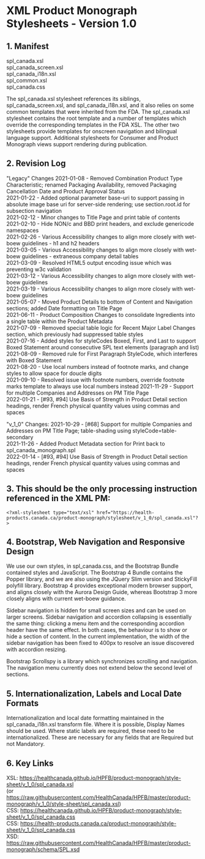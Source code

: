 # XML Product Monograph Stylesheets - Version 1.0

## 1. Manifest

spl_canada.xsl  
spl_canada_screen.xsl  
spl_canada_i18n.xsl  
spl_common.xsl  
spl_canada.css  
 
The spl_canada.xsl stylesheet references its siblings, spl_canada_screen.xsl, and spl_canada_i18n.xsl, and it also relies on some common templates that were inherited from the FDA. The spl_canada.xsl stylesheet contains the root template and a number of templates which override the corresponding templates in the FDA XSL. 
The other two stylesheets provide templates for onscreen navigation and bilingual language support.
Additional stylesheets for Consumer and Product Monograph views support rendering during publication.

## 2. Revision Log

"Legacy" Changes
2021-01-08 - Removed Combination Product Type Characteristic; renamed Packaging Availability, removed Packaging Cancellation Date and Product Approval Status  
2021-01-22 - Added optional parameter base-uri to support passing in absolute image base uri for server-side rendering; use section.root.id for subsection navigation  
2021-02-12 - Minor changes to Title Page and print table of contents  
2021-02-10 - Hide NON/c and BBD print headers, and exclude genericode namespaces  
2021-02-26 - Various Accessibility changes to align more closely with wet-boew guidelines - h1 and h2 headers  
2021-03-05 - Various Accessibility changes to align more closely with wet-boew guidelines - extraneous company detail tables  
2021-03-09 - Resolved HTML5 output encoding issue which was preventing w3c validation  
2021-03-12 - Various Accessibility changes to align more closely with wet-boew guidelines  
2021-03-19 - Various Accessibility changes to align more closely with wet-boew guidelines  
2021-05-07 - Moved Product Details to bottom of Content and Navigation sections; added Date formatting on Title Page  
2021-06-11 - Product Composition Changes to consolidate Ingredients into a single table within the Product Metadata  
2021-07-09 - Removed special table logic for Recent Major Label Changes section, which previously had suppressed table styles  
2021-07-16 - Added styles for styleCodes Boxed, First, and Last to support Boxed Statement around consecutive SPL text elements (paragraph and list)  
2021-08-09 - Removed rule for First Paragraph StyleCode, which interferes with Boxed Statement  
2021-08-20 - Use local numbers instead of footnote marks, and change styles to allow space for doucle digits  
2021-09-10 - Resolved issue with footnote numbers, override footnote marks template to always use local numbers instead 
2021-11-29 - Support for multiple Companies and Addresses on PM Title Page  
2022-01-21 - [#93, #94] Use Basis of Strength in Product Detail section headings, render French physical quantity values using commas and spaces  

"v_1_0" Changes:
2021-10-29 - [#68] Support for multiple Companies and Addresses on PM Title Page; table-shading using styleCode=table-secondary  
2021-11-26 - Added Product Metadata section for Print back to spl_canada_monograph.spl  
2022-01-14 - [#93, #94] Use Basis of Strength in Product Detail section headings, render French physical quantity values using commas and spaces  

## 3. This should be the only processing instruction referenced in the XML PM:

    <?xml-stylesheet type="text/xsl" href="https://health-products.canada.ca/product-monograph/stylesheet/v_1_0/spl_canada.xsl"?>

## 4. Bootstrap, Web Navigation and Responsive Design

We use our own styles, in spl_canada.css, and the Bootstrap Bundle contained styles and JavaScript. The Bootstrap 4 Bundle contains the Popper library, and we are also using the JQuery Slim version and StickyFill polyfill library. Bootstrap 4 provides exceptional modern browser support, and aligns closely with the Aurora Design Guide, whereas Bootstrap 3 more closely aligns with current wet-boew guidance.

Sidebar navigation is hidden for small screen sizes and can be used on larger screens. Sidebar navigation and accordion collapsing is essentially the same thing: clicking a menu item and the corresponding accordion header have the same effect. In both cases, the behaviour is to show or hide a section of content. In the current implementation, the width of the sidebar navigation has been fixed to 400px to resolve an issue discovered with accordion resizing. 

Bootstrap Scrollspy is a library which synchronizes scrolling and navigation. The navigation menu currently does not extend below the second level of sections.

## 5. Internationalization, Labels and Local Date Formats

Internationalization and local date formatting maintained in the spl_canada_i18n.xsl transform file. Where it is possible, Display Names should be used. Where static labels are required, these need to be internationalized. These are necessary for any fields that are Required but not Mandatory.

## 6. Key Links

XSL: https://healthcanada.github.io/HPFB/product-monograph/style-sheet/v_1_0/spl_canada.xsl  
(or https://raw.githubusercontent.com/HealthCanada/HPFB/master/product-monograph/v_1_0/style-sheet/spl_canada.xsl)  
CSS: https://healthcanada.github.io/HPFB/product-monograph/style-sheet/v_1_0/spl_canada.css  
CSS: https://health-products.canada.ca/product-monograph/style-sheet/v_1_0/spl_canada.css  
XSD: https://raw.githubusercontent.com/HealthCanada/HPFB/master/product-monograph/schema/SPL.xsd  
